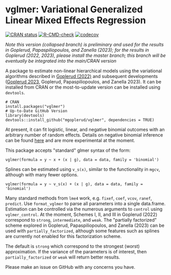 # vglmer: Variational Generalized Linear Mixed Effects Regression   
[![CRAN status](https://www.r-pkg.org/badges/version/vglmer)](https://CRAN.R-project.org/package=vglmer) [![R-CMD-check](https://github.com/mgoplerud/vglmer/actions/workflows/R-CMD-check.yaml/badge.svg)](https://github.com/mgoplerud/vglmer/actions/workflows/R-CMD-check.yaml) [![codecov](https://codecov.io/gh/mgoplerud/vglmer/branch/master/graph/badge.svg?token=L8C4260BUW)](https://app.codecov.io/gh/mgoplerud/vglmer)

*Note this version (collapsed branch) is preliminary and used for the results in
Goplerud, Papaspiliopoulos, and Zanella (2023); for the results in Goplerud
(2022, 2023), please install the master branch; this branch will be eventually
be integrated into the main/CRAN version*

A package to estimate non-linear hierarchical models using the variational algorithms described in [Goplerud (2022)](https://doi.org/10.1214/21-BA1266) and subsequent developments ([Goplerud 2023](https://doi.org/10.1017/S0003055423000035), Goplerud, Papaspiliopoulos, and Zanella 2023). It can be installed from CRAN or the most-to-update version can be installed using `devtools`.

```
# CRAN
install.packages("vglmer")
# Up-to-Date GitHub Version
library(devtools)
devtools::install_github("mgoplerud/vglmer", dependencies = TRUE)
```

At present, it can fit logistic, linear, and negative binomial outcomes with an arbitrary number of random effects. Details on negative binomial inference can be found [here](https://github.com/mgoplerud/vglmer/blob/master/.github/model_addendum.pdf) and are more experimental at the moment.

This package accepts "standard" glmer syntax of the form:

```
vglmer(formula = y ~ x + (x | g), data = data, family = 'binomial')
```

Splines can be estimated using `v_s(x)`, similar to the functionality in `mgcv`, although with many fewer options.

```
vglmer(formula = y ~ v_s(x) + (x | g), data = data, family = 'binomial')
```

Many standard methods from `lme4` work, e.g. `fixef`, `coef`, `vcov`, `ranef`, `predict`. Use `format_vglmer` to parse all parameters into a single data.frame. Estimation can be controlled via the numerous arguments to `control` using `vglmer_control`. At the moment, Schemes I, II, and III in Goplerud (2022) correspond to `strong`, `intermediate`, and `weak`. The "partially factorized" scheme explored in Goplerud, Papaspiliopoulos, and Zanella (2023) can be used with `partially_factorized`, although some features such as splines are currently not enabled for this factorization scheme. 

The default is `strong` which correspond to the strongest (worst) approximation. If the variance of the parameters is of interest, then `partially_factorized` or `weak` will return better results.

Please make an issue on GitHub with any concerns you have.
